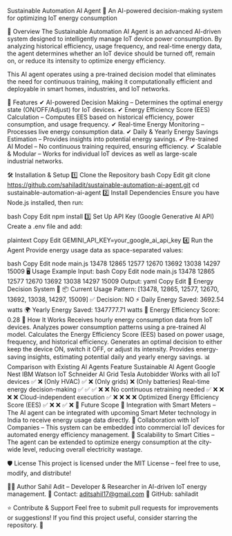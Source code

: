 Sustainable Automation AI Agent
🚀 An AI-powered decision-making system for optimizing IoT energy consumption

📌 Overview
The Sustainable Automation AI Agent is an advanced AI-driven system designed to intelligently manage IoT device power consumption. By analyzing historical efficiency, usage frequency, and real-time energy data, the agent determines whether an IoT device should be turned off, remain on, or reduce its intensity to optimize energy efficiency.

This AI agent operates using a pre-trained decision model that eliminates the need for continuous training, making it computationally efficient and deployable in smart homes, industries, and IoT networks.

🔧 Features
✔ AI-powered Decision Making – Determines the optimal energy state (ON/OFF/Adjust) for IoT devices.
✔ Energy Efficiency Score (EES) Calculation – Computes EES based on historical efficiency, power consumption, and usage frequency.
✔ Real-time Energy Monitoring – Processes live energy consumption data.
✔ Daily & Yearly Energy Savings Estimation – Provides insights into potential energy savings.
✔ Pre-trained AI Model – No continuous training required, ensuring efficiency.
✔ Scalable & Modular – Works for individual IoT devices as well as large-scale industrial networks.

🛠️ Installation & Setup
1️⃣ Clone the Repository
bash
Copy
Edit
git clone https://github.com/sahiladit/sustainable-automation-ai-agent.git
cd sustainable-automation-ai-agent
2️⃣ Install Dependencies
Ensure you have Node.js installed, then run:

bash
Copy
Edit
npm install
3️⃣ Set Up API Key (Google Generative AI API)
Create a .env file and add:

plaintext
Copy
Edit
GEMINI_API_KEY=your_google_ai_api_key
4️⃣ Run the Agent
Provide energy usage data as space-separated values:

bash
Copy
Edit
node main.js 13478 12865 12577 12670 13692 13038 14297 15009
🖥️ Usage Example
Input:
bash
Copy
Edit
node main.js 13478 12865 12577 12670 13692 13038 14297 15009
Output:
yaml
Copy
Edit
🔋 Energy Decision System 🔋
📦 Current Usage Pattern: [13478, 12865, 12577, 12670, 13692, 13038, 14297, 15009]
✅ Decision: NO
⚡ Daily Energy Saved: 3692.54 watts
🌍 Yearly Energy Saved: 1347777.71 watts
🚀 Energy Efficiency Score: 0.28
📝 How It Works
Receives hourly energy consumption data from IoT devices.
Analyzes power consumption patterns using a pre-trained AI model.
Calculates the Energy Efficiency Score (EES) based on power usage, frequency, and historical efficiency.
Generates an optimal decision to either keep the device ON, switch it OFF, or adjust its intensity.
Provides energy-saving insights, estimating potential daily and yearly energy savings.
📊 Comparison with Existing AI Agents
Feature	Sustainable AI Agent	Google Nest	IBM Watson IoT	Schneider AI Grid	Tesla Autobidder
Works with all IoT devices	✅	❌ (Only HVAC)	✅	❌ (Only grids)	❌ (Only batteries)
Real-time energy decision-making	✅	✅	✅	❌	❌
No continuous retraining needed	✅	❌	❌	❌	❌
Cloud-independent execution	✅	❌	❌	❌	❌
Optimized Energy Efficiency Score (EES)	✅	❌	❌	✅	❌
🚀 Future Scope
📌 Integration with Smart Meters – The AI agent can be integrated with upcoming Smart Meter technology in India to receive energy usage data directly.
📌 Collaboration with IoT Companies – This system can be embedded into commercial IoT devices for automated energy efficiency management.
📌 Scalability to Smart Cities – The agent can be extended to optimize energy consumption at the city-wide level, reducing overall electricity wastage.

🛡️ License
This project is licensed under the MIT License – feel free to use, modify, and distribute!

👨‍💻 Author
Sahil Adit – Developer & Researcher in AI-driven IoT energy management.
📧 Contact: aditsahil17@gmail.com
🔗 GitHub: sahiladit

⭐ Contribute & Support
Feel free to submit pull requests for improvements or suggestions! If you find this project useful, consider starring the repository. 🚀
